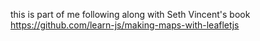 this is part of me following along with Seth Vincent's book
https://github.com/learn-js/making-maps-with-leafletjs
